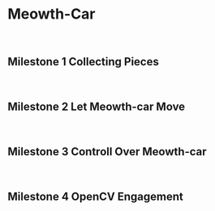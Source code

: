 # Meowth-Car  
<br>

## Milestone 1 Collecting Pieces

<br>

## Milestone 2 Let Meowth-car Move  

<br>


## Milestone 3 Controll Over Meowth-car


<br>


## Milestone 4 OpenCV Engagement  

<br>
